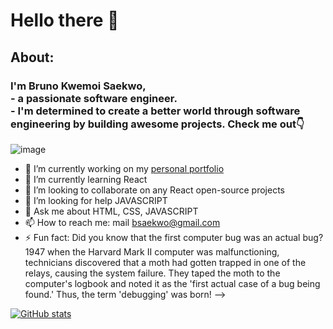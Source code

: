 # Hello there 👋
## About:
### I'm Bruno Kwemoi Saekwo,<br> - a passionate software engineer. <br> - I'm determined to create a better world through software engineering by building awesome projects. Check me out:point_down:
![image](https://camo.githubusercontent.com/2f94e35fdb16395944c391344883245d04fd193355ea2456592c45455a225b2b/68747470733a2f2f692e6962622e636f2f7a47544e5866322f657a6769662d372d6133336233383065646238342e676966)
- 🔭 I’m currently working on my [personal portfolio](https://brunokwemoi.netlify.app/)
- 🌱 I’m currently learning React
- 👯 I’m looking to collaborate on any React open-source projects
- 🤔 I’m looking for help JAVASCRIPT
- 💬 Ask me about HTML, CSS, JAVASCRIPT
- 📫 How to reach me: mail bsaekwo@gmail.com
- ⚡ Fun fact: Did you know that the first computer bug was an actual bug? 1947 when the Harvard Mark II computer was malfunctioning, technicians discovered that a moth had gotten trapped in one of the relays, causing the system failure. They taped the moth to the computer's logbook and noted it as the 'first actual case of a bug being found.' Thus, the term 'debugging' was born!
-->

[![GitHub stats](https://github-readme-stats.vercel.app/api?username=bruno-kwemoi&theme=nightowl)](https://github.com/bruno-kwemoi/github-readme-stats)
